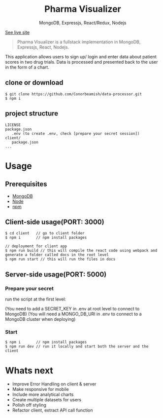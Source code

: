 <h1 align="center">
Pharma Visualizer
</h1>
<p align="center">
MongoDB, Expressjs, React/Redux, Nodejs
</p>

[See live site](https://pharma-visualizer.herokuapp.com/)

> Pharma Visualizer is a fullstack implementation in MongoDB, Expressjs, React, Nodejs.

This application allows users to sign up/ login and enter data about patient scores in two drug trials.
Data is processed and presented back to the user in the form of a chart. 

## clone or download
```terminal
$ git clone https://github.com/Conorbeamish/data-processor.git
$ npm i
```

## project structure
```terminal
LICENSE
package.json
   .env (to create .env, check [prepare your secret session])
client/
   package.json
...
```

# Usage

## Prerequisites
- [MongoDB](https://www.mongodb.com/)
- [Node](https://nodejs.org/en/download/) 
- [npm](https://nodejs.org/en/download/package-manager/)


## Client-side usage(PORT: 3000)
```terminal
$ cd client   // go to client folder
$ npm i       // npm install packages

// deployment for client app
$ npm run build // this will compile the react code using webpack and generate a folder called docs in the root level
$ npm run start // this will run the files in docs
```

## Server-side usage(PORT: 5000)

### Prepare your secret

run the script at the first level:

(You need to add a SECRET_KEY in .env at root level to connect to MongoDB)
(You will need a MONGO_DB_URI in .env to connect to a MongoDB cluster when deploying)

### Start

```terminal
$ npm i       // npm install packages
$ npm run dev // run it locally and start both the server and the client     
```

# Whats next

* Improve Error Handling on client & server 
* Make responsive for mobile
* Include more analytical charts
* Create multiple datasets for users 
* Polish off styling
* Refactor client, extract API call function 
